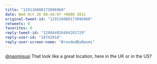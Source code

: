 ```yaml
---
title: "129116080173096960"
date: Wed Oct 26 08:44:07 +0000 2011
original-tweet-id: "129116080173096960"
retweets: 0
favorites: 0
reply-tweet-id: "129044926494281729"
reply-user-id: "18742918"
reply-user-screen-name: "BrandedByNaomi"
---
```

<a href="https://twitter.com/naomisusi">@naomisusi</a> That look like a great location, here in the UK or in the US?
